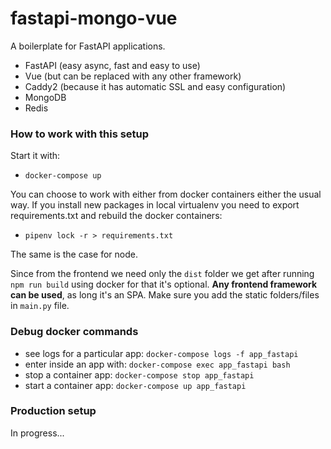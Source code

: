 # fastapi-mongo-vue

A boilerplate for FastAPI applications. 

- FastAPI (easy async, fast and easy to use)
- Vue (but can be replaced with any other framework)
- Caddy2 (because it has automatic SSL and easy configuration)
- MongoDB 
- Redis


### How to work with this setup

Start it with: 
- `docker-compose up`

You can choose to work with either from docker containers either the usual way.
If you install new packages in local virtualenv you need to export requirements.txt and rebuild the docker containers:
- `pipenv lock -r > requirements.txt`

The same is the case for node.

Since from the frontend we need only the `dist` folder we get after running `npm run build` using docker for that it's optional. **Any frontend framework can be used**, as long it's an SPA. Make sure you add the static folders/files in `main.py` file. 


### Debug docker commands
- see logs for a particular app: `docker-compose logs -f app_fastapi`
- enter inside an app with: `docker-compose exec app_fastapi bash`
- stop a container app: `docker-compose stop app_fastapi`
- start a container app: `docker-compose up app_fastapi`



### Production setup

In progress...


